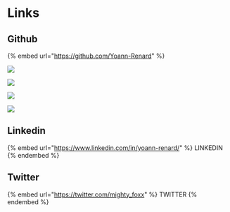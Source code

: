 # Links

## Github

{% embed url="https://github.com/Yoann-Renard" %}

![](https://github-readme-stats.vercel.app/api?username=Yoann-Renard\&show\_icons=true\&theme=dark\&include\_all\_commits=true)

![](https://github-profile-trophy.vercel.app/?username=Yoann-Renard\&row=1\&theme=darkhub)

![](https://github-readme-streak-stats.herokuapp.com/?user=Yoann-Renard\&theme=dark)

![](https://github-readme-stats.vercel.app/api/top-langs/?username=Yoann-Renard\&layout=compact\&langs\_count=10\&hide=html,css\&theme=dark)

## Linkedin

{% embed url="https://www.linkedin.com/in/yoann-renard/" %}
LINKEDIN
{% endembed %}

## Twitter

{% embed url="https://twitter.com/mighty_foxx" %}
TWITTER
{% endembed %}
